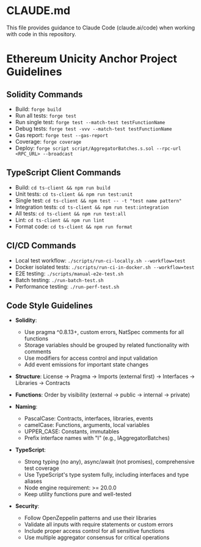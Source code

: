 # CLAUDE.md

This file provides guidance to Claude Code (claude.ai/code) when working with code in this repository.

# Ethereum Unicity Anchor Project Guidelines

## Solidity Commands
- Build: `forge build`
- Run all tests: `forge test`
- Run single test: `forge test --match-test testFunctionName`
- Debug tests: `forge test -vvv --match-test testFunctionName`
- Gas report: `forge test --gas-report`
- Coverage: `forge coverage`
- Deploy: `forge script script/AggregatorBatches.s.sol --rpc-url <RPC_URL> --broadcast`

## TypeScript Client Commands
- Build: `cd ts-client && npm run build`
- Unit tests: `cd ts-client && npm run test:unit`
- Single test: `cd ts-client && npm test -- -t "test name pattern"`
- Integration tests: `cd ts-client && npm run test:integration`
- All tests: `cd ts-client && npm run test:all`
- Lint: `cd ts-client && npm run lint`
- Format code: `cd ts-client && npm run format`

## CI/CD Commands
- Local test workflow: `./scripts/run-ci-locally.sh --workflow=test`
- Docker isolated tests: `./scripts/run-ci-in-docker.sh --workflow=test`
- E2E testing: `./scripts/manual-e2e-test.sh`
- Batch testing: `./run-batch-test.sh`
- Performance testing: `./run-perf-test.sh`

## Code Style Guidelines
- **Solidity**: 
  - Use pragma ^0.8.13+, custom errors, NatSpec comments for all functions
  - Storage variables should be grouped by related functionality with comments
  - Use modifiers for access control and input validation
  - Add event emissions for important state changes

- **Structure**: License → Pragma → Imports (external first) → Interfaces → Libraries → Contracts
- **Functions**: Order by visibility (external → public → internal → private)
- **Naming**: 
  - PascalCase: Contracts, interfaces, libraries, events
  - camelCase: Functions, arguments, local variables
  - UPPER_CASE: Constants, immutables
  - Prefix interface names with "I" (e.g., IAggregatorBatches)

- **TypeScript**: 
  - Strong typing (no any), async/await (not promises), comprehensive test coverage
  - Use TypeScript's type system fully, including interfaces and type aliases
  - Node engine requirement: >= 20.0.0
  - Keep utility functions pure and well-tested
  
- **Security**: 
  - Follow OpenZeppelin patterns and use their libraries
  - Validate all inputs with require statements or custom errors
  - Include proper access control for all sensitive functions
  - Use multiple aggregator consensus for critical operations
